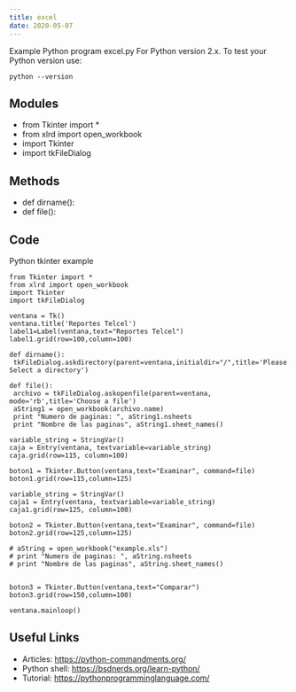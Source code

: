 ```yaml
---
title: excel
date: 2020-05-07
---
```

Example Python program excel.py
For Python version 2.x.
To test your Python version use:

    python --version

## Modules

* from Tkinter import *
* from xlrd import open_workbook
* import Tkinter
* import tkFileDialog

## Methods

* def dirname(): 
* def file(): 

## Code

Python tkinter example

    from Tkinter import *
    from xlrd import open_workbook
    import Tkinter
    import tkFileDialog
     
    ventana = Tk()
    ventana.title('Reportes Telcel')
    label1=Label(ventana,text="Reportes Telcel")
    label1.grid(row=100,column=100) 
    
    def dirname(): 
     tkFileDialog.askdirectory(parent=ventana,initialdir="/",title='Please Select a directory')
    
    def file(): 
     archivo = tkFileDialog.askopenfile(parent=ventana, mode='rb',title='Choose a file')
     aString1 = open_workbook(archivo.name)
     print "Numero de paginas: ", aString1.nsheets
     print "Nombre de las paginas", aString1.sheet_names()
    
    variable_string = StringVar()
    caja = Entry(ventana, textvariable=variable_string)
    caja.grid(row=115, column=100)
     
    boton1 = Tkinter.Button(ventana,text="Examinar", command=file)
    boton1.grid(row=115,column=125)
     
    variable_string = StringVar()
    caja1 = Entry(ventana, textvariable=variable_string)
    caja1.grid(row=125, column=100)
     
    boton2 = Tkinter.Button(ventana,text="Examinar", command=file)
    boton2.grid(row=125,column=125)
     
    # aString = open_workbook("example.xls")
    # print "Numero de paginas: ", aString.nsheets
    # print "Nombre de las paginas", aString.sheet_names()
     
     
    boton3 = Tkinter.Button(ventana,text="Comparar")
    boton3.grid(row=150,column=100)
    
    ventana.mainloop()

## Useful Links

- Articles: https://python-commandments.org/
- Python shell: https://bsdnerds.org/learn-python/
- Tutorial: https://pythonprogramminglanguage.com/
